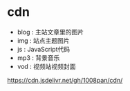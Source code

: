 # cdn
+ blog : 主站文章里的图片
+ img : 站点主题图片
+ js : JavaScript代码
+ mp3 : 背景音乐
+ vod : 视频站视频封面

https://cdn.jsdelivr.net/gh/1008pan/cdn/
